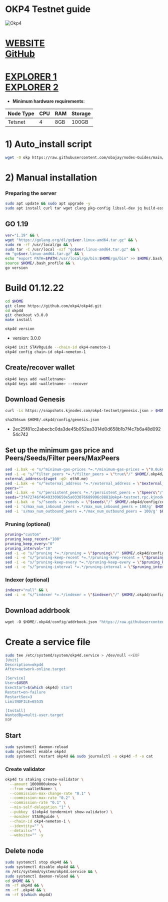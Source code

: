 # OKP4 Testnet guide

![Okp4](https://user-images.githubusercontent.com/44331529/197152847-749c938c-c385-4698-bfa5-3f159297f391.png)

[WEBSITE](https://okp4.network/) \
[GitHub](https://github.com/okp4)
=
[EXPLORER 1](https://explorer.stavr.tech/okp4-testnet/staking) \
[EXPLORER 2](https://explorer.bccnodes.com/okp4/staking)
=

- **Minimum hardware requirements**:

| Node Type |CPU | RAM  | Storage  | 
|-----------|----|------|----------|
| Tetsnet   |   4|  8GB | 100GB    |


# 1) Auto_install script
```bash
wget -O okp https://raw.githubusercontent.com/obajay/nodes-Guides/main/OKP4/okp && chmod +x okp && ./okp
```

# 2) Manual installation

### Preparing the server

```bash
sudo apt update && sudo apt upgrade -y
sudo apt install curl tar wget clang pkg-config libssl-dev jq build-essential bsdmainutils git make ncdu gcc git jq chrony liblz4-tool -y
```

## GO 1.19

```bash
ver="1.19" && \
wget "https://golang.org/dl/go$ver.linux-amd64.tar.gz" && \
sudo rm -rf /usr/local/go && \
sudo tar -C /usr/local -xzf "go$ver.linux-amd64.tar.gz" && \
rm "go$ver.linux-amd64.tar.gz" && \
echo "export PATH=$PATH:/usr/local/go/bin:$HOME/go/bin" >> $HOME/.bash_profile && \
source $HOME/.bash_profile && \
go version
```

# Build 01.12.22
```bash
cd $HOME
git clone https://github.com/okp4/okp4d.git
cd okp4d
git checkout v3.0.0
make install
```
`okp4d version`
- version: 3.0.0

```bash
okp4d init STAVRguide --chain-id okp4-nemeton-1
okp4d config chain-id okp4-nemeton-1
```    

## Create/recover wallet
```bash
okp4d keys add <walletname>
okp4d keys add <walletname> --recover
```

## Download Genesis
```bash
curl -Ls https://snapshots.kjnodes.com/okp4-testnet/genesis.json > $HOME/.okp4d/config/genesis.json
```
`sha256sum $HOME/.okp4d/config/genesis.json`
+ 2ec25f81cc2abecbc0da3de45b052ea3314d0d658b1b7f4c7b6a48d09254c742

## Set up the minimum gas price and Peers/Seeds/Filter peers/MaxPeers
```bash
sed -i.bak -e "s/^minimum-gas-prices *=.*/minimum-gas-prices = \"0.0uknow\"/;" ~/.okp4d/config/app.toml
sed -i -e "s/^filter_peers *=.*/filter_peers = \"true\"/" $HOME/.okp4d/config/config.toml
external_address=$(wget -qO- eth0.me) 
sed -i.bak -e "s/^external_address *=.*/external_address = \"$external_address:26656\"/" $HOME/.okp4d/config/config.toml
peers=""
sed -i.bak -e "s/^persistent_peers *=.*/persistent_peers = \"$peers\"/" $HOME/.okp4d/config/config.toml
seeds="3f472746f46493309650e5a033076689996c8881@okp4-testnet.rpc.kjnodes.com:36659"
sed -i.bak -e "s/^seeds =.*/seeds = \"$seeds\"/" $HOME/.okp4d/config/config.toml
sed -i 's/max_num_inbound_peers =.*/max_num_inbound_peers = 100/g' $HOME/.okp4d/config/config.toml
sed -i 's/max_num_outbound_peers =.*/max_num_outbound_peers = 100/g' $HOME/.okp4d/config/config.toml

```
### Pruning (optional)
```bash
pruning="custom"
pruning_keep_recent="100"
pruning_keep_every="0"
pruning_interval="10"
sed -i -e "s/^pruning *=.*/pruning = \"$pruning\"/" $HOME/.okp4d/config/app.toml
sed -i -e "s/^pruning-keep-recent *=.*/pruning-keep-recent = \"$pruning_keep_recent\"/" $HOME/.okp4d/config/app.toml
sed -i -e "s/^pruning-keep-every *=.*/pruning-keep-every = \"$pruning_keep_every\"/" $HOME/.okp4d/config/app.toml
sed -i -e "s/^pruning-interval *=.*/pruning-interval = \"$pruning_interval\"/" $HOME/.okp4d/config/app.toml
```
### Indexer (optional) 
```bash
indexer="null" && \
sed -i -e "s/^indexer *=.*/indexer = \"$indexer\"/" $HOME/.okp4d/config/config.toml
```

## Download addrbook
```python
wget -O $HOME/.okp4d/config/addrbook.json "https://raw.githubusercontent.com/obajay/nodes-Guides/main/OKP4/addrbook.json"
```


# Create a service file
```bash
sudo tee /etc/systemd/system/okp4d.service > /dev/null <<EOF
[Unit]
Description=okp4d
After=network-online.target

[Service]
User=$USER
ExecStart=$(which okp4d) start
Restart=on-failure
RestartSec=3
LimitNOFILE=65535

[Install]
WantedBy=multi-user.target
EOF
```

## Start
```bash
sudo systemctl daemon-reload
sudo systemctl enable okp4d
sudo systemctl restart okp4d && sudo journalctl -u okp4d -f -o cat
```

### Create validator
```bash
okp4d tx staking create-validator \
  --amount 1000000uknow \
  --from <walletName> \
  --commission-max-change-rate "0.1" \
  --commission-max-rate "0.2" \
  --commission-rate "0.1" \
  --min-self-delegation "1" \
  --pubkey  $(okp4d tendermint show-validator) \
  --moniker STAVRguide \
  --chain-id okp4-nemeton-1 \
  --identity="" \
  --details="" \
  --website="" -y
```

## Delete node
```bash
sudo systemctl stop okp4d && \
sudo systemctl disable okp4d && \
rm /etc/systemd/system/okp4d.service && \
sudo systemctl daemon-reload && \
cd $HOME && \
rm -rf okp4d && \
rm -rf .okp4d && \
rm -rf $(which okp4d)
```
